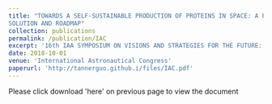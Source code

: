 ```yaml
---
title: "TOWARDS A SELF-SUSTAINABLE PRODUCTION OF PROTEINS IN SPACE: A PROPOSED
SOLUTION AND ROADMAP"
collection: publications
permalink: /publication/IAC
excerpt: '16th IAA SYMPOSIUM ON VISIONS AND STRATEGIES FOR THE FUTURE: Contribution of Space Activities to Solving Global Societal Issues'
date: 2018-10-01
venue: 'International Astronautical Congress'
paperurl: 'http://tannerguo.github.i/files/IAC.pdf'
---
```


Please click download 'here' on previous page to view the document
